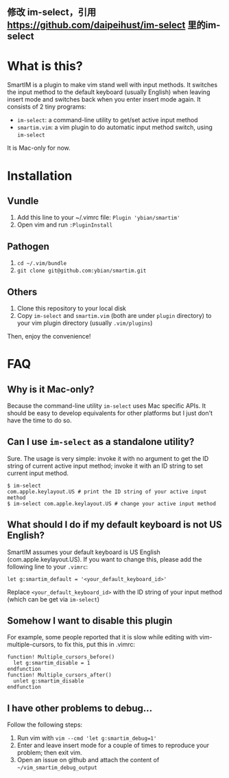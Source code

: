 修改 im-select，引用 https://github.com/daipeihust/im-select 里的im-select
---
# What is this?

SmartIM is a plugin to make vim stand well with input methods. It switches
the input method to the default keyboard (usually English) when leaving insert mode and
switches back when you enter insert mode again. It consists of 2 tiny programs:

* `im-select`: a command-line utility to get/set active input method
* `smartim.vim`: a vim plugin to do automatic input method switch, using `im-select`

It is Mac-only for now.

# Installation

## Vundle
1. Add this line to your ~/.vimrc file:
```Plugin 'ybian/smartim'```
2. Open vim and run `:PluginInstall`

## Pathogen
1. `cd ~/.vim/bundle`
2. `git clone git@github.com:ybian/smartim.git`

## Others
1. Clone this repository to your local disk
2. Copy `im-select` and `smartim.vim` (both are under `plugin` directory) to your vim plugin directory (usually `.vim/plugins`)

Then, enjoy the convenience!

# FAQ

## Why is it Mac-only?

Because the command-line utility `im-select` uses Mac specific APIs. It should be easy to develop
equivalents for other platforms but I just don't have the time to do so.

## Can I use `im-select` as a standalone utility?

Sure. The usage is very simple: invoke it with no argument to get the ID string of current active
input method; invoke it with an ID string to set current input method.

```
$ im-select
com.apple.keylayout.US # print the ID string of your active input method
$ im-select com.apple.keylayout.US # change your active input method
```

## What should I do if my default keyboard is not US English?

SmartIM assumes your default keyboard is US English (com.apple.keylayout.US). If you want to change this,
please add the following line to your `.vimrc`:

`let g:smartim_default = '<your_default_keyboard_id>'`

Replace `<your_default_keyboard_id>` with the ID string of your input method (which can be get via `im-select`)


## Somehow I want to disable this plugin

For example, some people reported that it is slow while editing with vim-multiple-cursors, to fix this, put this in .vimrc:

```
function! Multiple_cursors_before()
  let g:smartim_disable = 1
endfunction
function! Multiple_cursors_after()
  unlet g:smartim_disable
endfunction
```

## I have other problems to debug...

Follow the following steps:

1. Run vim with `vim --cmd 'let g:smartim_debug=1'`
2. Enter and leave insert mode for a couple of times to reproduce your problem; then exit vim.
3. Open an issue on github and attach the content of `~/vim_smartim_debug_output`

